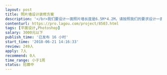 ```yaml
---                
layout: post       
title: 照片墙设计装修方案           
description: '</br>我们要设计一面照片墙长度是6.5M*4.2M，请按照我们的要求设计一面照片墙。</br>需要自己提供照片，和照片墙排布方案。</br>'     
contenturl: https://pro.lagou.com/project/8503.html      
tags: [平面设计,Photoshop]            
salary: 3000元以下          
publish_time: '已发布 16 小时'         
start_time: '2018-06-21 14:16:33'           
review: 249人                   
apply: 7人                   
recommend: 0人                   
time_range: 小于1周              
status: 招募中                  
---                 
```

